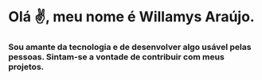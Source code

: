 # Olá ✌, meu nome é Willamys Araújo.

### Sou amante da tecnologia e de desenvolver algo usável pelas pessoas. Sintam-se a vontade de contribuir com meus projetos.
